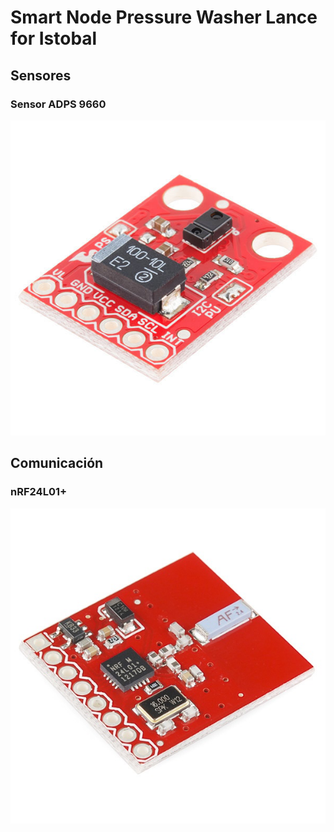 # Smart Node Pressure Washer Lance for Istobal

## Sensores
### Sensor ADPS 9660

![](resources/img/adps9660.jpg)

## Comunicación
### nRF24L01+

![](resources/img/nRF24L01%2B_Modulo%20radiofrecuencia.jpg)
